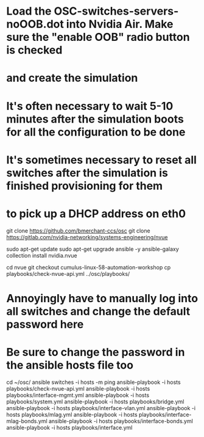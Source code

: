# Load the OSC-switches-servers-noOOB.dot into Nvidia Air. Make sure the "enable OOB" radio button is checked
# and create the simulation
# It's often necessary to wait 5-10 minutes after the simulation boots for all the configuration to be done
# It's sometimes necessary to reset all switches after the simulation is finished provisioning for them
# to pick up a DHCP address on eth0

git clone https://github.com/bmerchant-ccs/osc
git clone https://gitlab.com/nvidia-networking/systems-engineering/nvue

sudo apt-get update
sudo apt-get upgrade ansible -y
ansible-galaxy collection install nvidia.nvue

cd nvue
git checkout cumulus-linux-58-automation-workshop
cp playbooks/check-nvue-api.yml ../osc/playbooks/

# Annoyingly have to manually log into all switches and change the default password here
# Be sure to change the password in the ansible hosts file too

cd ~/osc/
ansible switches -i hosts -m ping
ansible-playbook -i hosts playbooks/check-nvue-api.yml
ansible-playbook -i hosts playbooks/interface-mgmt.yml
ansible-playbook -i hosts playbooks/system.yml
ansible-playbook -i hosts playbooks/bridge.yml
ansible-playbook -i hosts playbooks/interface-vlan.yml
ansible-playbook -i hosts playbooks/mlag.yml
ansible-playbook -i hosts playbooks/interface-mlag-bonds.yml
ansible-playbook -i hosts playbooks/interface-bonds.yml
ansible-playbook -i hosts playbooks/interface.yml
